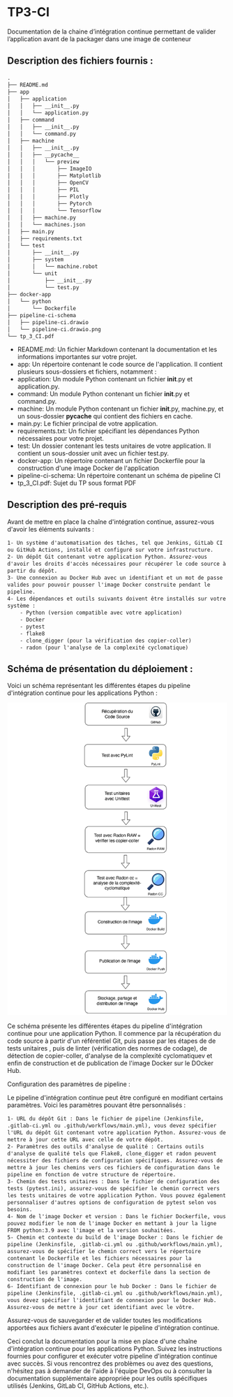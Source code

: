 # TP3-CI

Documentation de la chaine d’intégration continue permettant de valider l’application avant de la packager dans une image de conteneur

## Description des fichiers fournis :

```
.
├── README.md
├── app
│   ├── application
│   │   ├── __init__.py
│   │   └── application.py
│   ├── command
│   │   ├── __init__.py
│   │   └── command.py
│   ├── machine
│   │   ├── __init__.py
│   │   ├── __pycache__
│   │   │   └── preview
│   │   │       ├── ImageIO
│   │   │       ├── Matplotlib
│   │   │       ├── OpenCV
│   │   │       ├── PIL
│   │   │       ├── Plotly
│   │   │       ├── Pytorch
│   │   │       └── Tensorflow
│   │   ├── machine.py
│   │   └── machines.json
│   ├── main.py
│   ├── requirements.txt
│   └── test
│       ├── __init__.py
│       ├── system
│       │   └── machine.robot
│       └── unit
│           ├── __init__.py
│           └── test.py
├── docker-app
│   └── python
│       └── Dockerfile
├── pipeline-ci-schema
│   ├── pipeline-ci.drawio
│   └── pipeline-ci.drawio.png
└── tp_3_CI.pdf
```

* README.md: Un fichier Markdown contenant la documentation et les informations importantes sur votre projet.
* app: Un répertoire contenant le code source de l'application. Il contient plusieurs sous-dossiers et fichiers, notamment :
* application: Un module Python contenant un fichier __init__.py et application.py.
* command: Un module Python contenant un fichier __init__.py et command.py.
* machine: Un module Python contenant un fichier __init__.py, machine.py, et un sous-dossier __pycache__ qui contient des fichiers en cache.
* main.py: Le fichier principal de votre application.
* requirements.txt: Un fichier spécifiant les dépendances Python nécessaires pour votre projet.
* test: Un dossier contenant les tests unitaires de votre application. Il contient un sous-dossier unit avec un fichier test.py.
* docker-app: Un répertoire contenant un fichier Dockerfile pour la construction d'une image Docker de l'application
* pipeline-ci-schema: Un répertoire contenant un schéma de pipeline CI
* tp_3_CI.pdf: Sujet du TP sous format PDF

## Description des pré-requis

Avant de mettre en place la chaîne d'intégration continue, assurez-vous d'avoir les éléments suivants :

    1- Un système d'automatisation des tâches, tel que Jenkins, GitLab CI ou GitHub Actions, installé et configuré sur votre infrastructure.
    2- Un dépôt Git contenant votre application Python. Assurez-vous d'avoir les droits d'accès nécessaires pour récupérer le code source à partir du dépôt.
    3- Une connexion au Docker Hub avec un identifiant et un mot de passe valides pour pouvoir pousser l'image Docker construite pendant le pipeline.
    4- Les dépendances et outils suivants doivent être installés sur votre système :
        - Python (version compatible avec votre application)
        - Docker
        - pytest
        - flake8
        - clone_digger (pour la vérification des copier-coller)
        - radon (pour l'analyse de la complexité cyclomatique)

## Schéma de présentation du déploiement :

Voici un schéma représentant les différentes étapes du pipeline d'intégration continue pour les applications Python :

![Alt text](pipeline-ci-schema/pipeline-ci.jpg)

Ce schéma présente les différentes étapes du pipeline d'intégration continue pour une application Python. Il commence par la récupération du code source à partir d'un référentiel Git, puis passe par les étapes de de tests unitaires , puis de linter (vérification des normes de codage), de détection de copier-coller, d'analyse de la complexité cyclomatiquev et enfin de construction et de publication de l'image Docker sur le DOcker Hub.

Configuration des paramètres de pipeline :

Le pipeline d'intégration continue peut être configuré en modifiant certains paramètres. Voici les paramètres pouvant être personnalisés :

    1- URL du dépôt Git : Dans le fichier de pipeline (Jenkinsfile, .gitlab-ci.yml ou .github/workflows/main.yml), vous devez spécifier l'URL du dépôt Git contenant votre application Python. Assurez-vous de mettre à jour cette URL avec celle de votre dépôt.
    2- Paramètres des outils d'analyse de qualité : Certains outils d'analyse de qualité tels que Flake8, clone_digger et radon peuvent nécessiter des fichiers de configuration spécifiques. Assurez-vous de mettre à jour les chemins vers ces fichiers de configuration dans le pipeline en fonction de votre structure de répertoire.
    3- Chemin des tests unitaires : Dans le fichier de configuration des tests (pytest.ini), assurez-vous de spécifier le chemin correct vers les tests unitaires de votre application Python. Vous pouvez également personnaliser d'autres options de configuration de pytest selon vos besoins.
    4- Nom de l'image Docker et version : Dans le fichier Dockerfile, vous pouvez modifier le nom de l'image Docker en mettant à jour la ligne FROM python:3.9 avec l'image et la version souhaitées.
    5- Chemin et contexte du build de l'image Docker : Dans le fichier de pipeline (Jenkinsfile, .gitlab-ci.yml ou .github/workflows/main.yml), assurez-vous de spécifier le chemin correct vers le répertoire contenant le Dockerfile et les fichiers nécessaires pour la construction de l'image Docker. Cela peut être personnalisé en modifiant les paramètres context et dockerfile dans la section de construction de l'image.
    6- Identifiant de connexion pour le hub Docker : Dans le fichier de pipeline (Jenkinsfile, .gitlab-ci.yml ou .github/workflows/main.yml), vous devez spécifier l'identifiant de connexion pour le Docker Hub. Assurez-vous de mettre à jour cet identifiant avec le vôtre.

Assurez-vous de sauvegarder et de valider toutes les modifications apportées aux fichiers avant d'exécuter le pipeline d'intégration continue.

Ceci conclut la documentation pour la mise en place d'une chaîne d'intégration continue pour les applications Python. Suivez les instructions fournies pour configurer et exécuter votre pipeline d'intégration continue avec succès. Si vous rencontrez des problèmes ou avez des questions, n'hésitez pas à demander de l'aide à l'équipe DevOps ou à consulter la documentation supplémentaire appropriée pour les outils spécifiques utilisés (Jenkins, GitLab CI, GitHub Actions, etc.).
